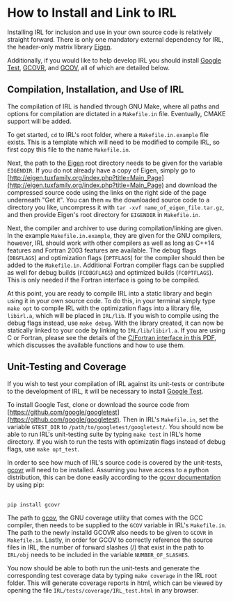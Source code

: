 # How to Install and Link to IRL
Installing IRL for inclusion and use in your own source code is
  relatively straight forward. There is only one mandatory external dependency 
  for IRL, the header-only matrix library [Eigen](http://eigen.tuxfamily.org/index.php?title=Main_Page). 
  
  Additionally, if you would like to help develop IRL you should install [Google Test](https://github.com/google/googletest),  [GCOVR](https://gcovr.com/), and [GCOV](https://gcc.gnu.org/onlinedocs/gcc/Gcov-Intro.html), all of which are detailed below. 
  
## Compilation, Installation, and Use of IRL
The compilation of IRL is handled through GNU Make, where all paths and options for compilation
  are dictated in a `Makefile.in` file. Eventually, CMAKE support will be added.
  
  To get started, `cd` to IRL's root folder, where a `Makefile.in.example` file exists. This is a template which will need to be modified to compile IRL,  so first copy this file to the name `Makefile.in`.  
  
  Next, the path to the [Eigen](http://eigen.tuxfamily.org/index.php?title=Main_Page) root directory needs to be given for the variable `EIGENDIR`. If you do not already have a copy of Eigen, simply go to [http://eigen.tuxfamily.org/index.php?title=Main_Page](http://eigen.tuxfamily.org/index.php?title=Main_Page) and download the compressed source code using the links on the right side of the page underneath "Get it". You can then `mv` the downloaded source code to a directory you like, uncompress it with `tar -xvf name_of_eigen_file.tar.gz`, and then provide Eigen's root directory for `EIGENDIR` in `Makefile.in`.
    
Next, the compiler and archiver to use during compilation/linking are given. In the example `Makefile.in.example`, they are given for the GNU compilers, however, IRL should work with other compilers as well as long as C++14 features and Fortran 2003 features are available. The debug flags (`DBGFLAGS`) and optimization flags (`OPTFLAGS`) for the compiler should then be added to the `Makefile.in`. Additional Fortran compiler flags can be supplied as well for debug builds (`FCDBGFLAGS`) and optimized builds (`FCOPTFLAGS`). This is only needed if the Fortran interface is going to be compiled.

At this point, you are ready to compile IRL into a static library and begin using it in your own source code. To do this, in your terminal simply type `make opt` to compile IRL with the optimization flags into a library file, `libirl.a`, which will be placed in `IRL/lib`. If you wish to compile using the debug flags instead, use `make debug`. With the library created, it can now be statically linked to your code by linking to `IRL/lib/libirl.a`. If you are using C or Fortran, please see the details of the [C/Fortran interface in this PDF](interface.pdf), which discusses the available functions and how to use them.

## Unit-Testing and Coverage
If you wish to test your compilation of IRL against its unit-tests or contribute to the development of IRL, it 
  will be necessary to install [Google Test](https://github.com/google/googletest).

To install Google Test, clone or download the source code from [https://github.com/google/googletest](https://github.com/google/googletest). Then in IRL's `Makefile.in`, set the variable `GTEST_DIR` to `/path/to/googletest/googletest/`. You should now be able to run IRL's unit-testing suite by typing `make test` in IRL's home directory. If you wish to run the tests with optimizatin flags instead of debug flags, use `make opt_test`. 

In order to see how much of IRL's source code is covered by the unit-tests, [gcovr](https://gcovr.com/) will need to be installed. Assuming you have access to a python distribution, this can be done easily according to the [gcovr documentation](https://gcovr.com/installation.html) by using pip:
<br></br>
```
pip install gcovr
```
The path to [gcov](https://gcc.gnu.org/onlinedocs/gcc/Gcov-Intro.html), the GNU coverage utility that comes with the GCC compiler, then needs to be supplied to the `GCOV` variable in IRL's `Makefile.in`. The path to the newly installd GCOVR also needs to be given to `GCOVR` in `Makefile.in`. Lastly, in order for GCOV to correctly reference the source files in IRL, the number of forward slashes (/) that exist in the path to `IRL/obj` needs to be included in the variable `NUMBER_OF_SLASHES`. 

You now should be able to both run the unit-tests and generate the corresponding test coverage data by typing `make coverage` in the IRL root folder. This will generate coverage reports in html, which can be viewed by opening the file `IRL/tests/coverage/IRL_test.html` in any browser.


